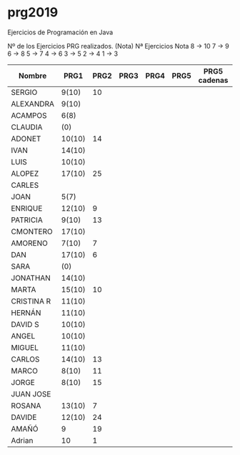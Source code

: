 # prg2019
Ejercicios de Programación en Java

Nº de los Ejercicios PRG realizados. (Nota)
Nª Ejercicios	Nota
8 ->	10
7  ->	9
6	 ->	8
5	 ->	7
4	 ->	6
3	 ->	5
2	 ->	4
1	 ->	3

| Nombre    | PRG1 | PRG2 | PRG3 | PRG4 | PRG5 | PRG5 cadenas| PRG6 | PRG7 | PRG8 |
| ------    | ---- | ---- | ---- | ---- | ---- | ----------- | ---- | ---- | ---- |
| SERGIO    | 9(10)|   10  |      |      |      |             |      |      |      |
| ALEXANDRA | 9(10)|      |      |      |      |             |      |      |      |
| ACAMPOS   | 6(8) |      |      |      |      |             |      |      |      |
| CLAUDIA   | (0)  |      |      |      |      |             |      |      |      |
| ADONET    |10(10)|  14  |      |      |      |             |      |      |      |
| IVAN      |14(10)|      |      |      |      |             |      |      |      |
| LUIS      |10(10)|      |      |      |      |             |      |      |      |
| ALOPEZ    |17(10)|  25  |      |      |      |             |      |      |      |
| CARLES    |      |      |      |      |      |             |      |      |      |
| JOAN      |  5(7)|      |      |      |      |             |      |      |      |
| ENRIQUE   |12(10)|   9  |      |      |      |             |      |      |      |
| PATRICIA  | 9(10)|  13  |      |      |      |             |      |      |      |
| CMONTERO  |17(10)|      |      |      |      |             |      |      |      |
| AMORENO   | 7(10)|   7  |      |      |      |             |      |      |      |
| DAN       |17(10)|   6  |      |      |      |             |      |      |      |
| SARA      |   (0)|      |      |      |      |             |      |      |      |
| JONATHAN  |14(10)|      |      |      |      |             |      |      |      |
| MARTA     |15(10)|  10  |      |      |      |             |      |      |      |
| CRISTINA R|11(10)|      |      |      |      |             |      |      |      |
| HERNÁN    |11(10)|      |      |      |      |             |      |      |      |
| DAVID S   |10(10)|      |      |      |      |             |      |      |      |
| ANGEL     |10(10)|      |      |      |      |             |      |      |      |
| MIGUEL    |11(10)|      |      |      |      |             |      |      |      |
| CARLOS    |14(10)|  13  |      |      |      |             |      |      |      |
| MARCO     | 8(10)|  11  |      |      |      |             |      |      |      |
| JORGE     | 8(10)|  15  |      |      |      |             |      |      |      |
| JUAN JOSE |      |      |      |      |      |             |      |      |      |
| ROSANA    |13(10)|   7  |      |      |      |             |      |      |      |
| DAVIDE    |12(10)|  24  |      |      |      |             |      |      |      |
| AMAÑÓ     |  9   |  19  |      |      |      |             |      |      |      |
| Adrian    |  10  |   1  |      |      |      |             |      |      |      |
